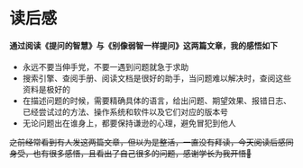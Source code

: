 读后感
===
#### 通过阅读《提问的智慧》与《别像弱智一样提问》这两篇文章，我的感悟如下

- 永远不要当伸手党，不要一遇到问题就急于求助
- 搜索引擎、查阅手册、阅读文档是很好的助手，当问题难以解决时，查阅这些资料是极好的
- 在描述问题的时候，需要精确具体的语言，给出问题、期望效果、报错日志、已经尝试过的方法、操作系统和软件以及它们对应的版本号
- 无论问题出在谁身上，都要保持谦逊的心理，避免冒犯到他人

~~之前经常看到有人发这两篇文章，但以为是整活，一直没有拜读，今天阅读后感同身受，也有很多感悟，且看出了自己很多的问题，感谢学长为我开悟🙏~~